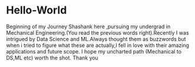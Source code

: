 # Hello-World
Beginning of my Journey
Shashank here ,pursuing my undergrad in Mechanical Engineering.(You read the previous words right).Recently I was intrigued by Data Science and ML.Always thought them as buzzwords but when i tried to figure what these are actually,I fell in love with their amazing applications and future scope.
I hope my uncharted path (Mechanical to DS,ML etc) worth the shot.
Thank you
